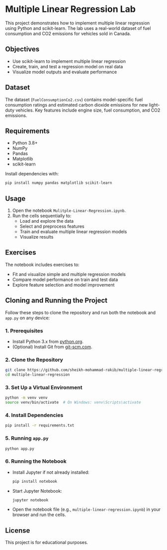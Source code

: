 # Multiple Linear Regression Lab

This project demonstrates how to implement multiple linear regression using Python and scikit-learn. The lab uses a real-world dataset of fuel consumption and CO2 emissions for vehicles sold in Canada.

## Objectives

- Use scikit-learn to implement multiple linear regression
- Create, train, and test a regression model on real data
- Visualize model outputs and evaluate performance

## Dataset

The dataset (`FuelConsumptionCo2.csv`) contains model-specific fuel consumption ratings and estimated carbon dioxide emissions for new light-duty vehicles. Key features include engine size, fuel consumption, and CO2 emissions.

## Requirements

- Python 3.8+
- NumPy
- Pandas
- Matplotlib
- scikit-learn

Install dependencies with:

```bash
pip install numpy pandas matplotlib scikit-learn
```

## Usage

1. Open the notebook `Mulitple-Linear-Regression.ipynb`.
2. Run the cells sequentially to:
   - Load and explore the data
   - Select and preprocess features
   - Train and evaluate multiple linear regression models
   - Visualize results

## Exercises

The notebook includes exercises to:
- Fit and visualize simple and multiple regression models
- Compare model performance on train and test data
- Explore feature selection and model improvement

## Cloning and Running the Project

Follow these steps to clone the repository and run both the notebook and `app.py` on any device:

### 1. Prerequisites

- Install Python 3.x from [python.org](https://www.python.org/downloads/).
- (Optional) Install Git from [git-scm.com](https://git-scm.com/downloads).

### 2. Clone the Repository

```bash
git clone https://github.com/sheikh-mohammad-rakib/multiple-linear-regression.git
cd multiple-linear-regression
```

### 3. Set Up a Virtual Environment

```bash
python -m venv venv
source venv/bin/activate  # On Windows: venv\Scripts\activate
```

### 4. Install Dependencies

```bash
pip install -r requirements.txt
```

### 5. Running `app.py`

```bash
python app.py
```

### 6. Running the Notebook

- Install Jupyter if not already installed:
  ```bash
  pip install notebook
  ```
- Start Jupyter Notebook:
  ```bash
  jupyter notebook
  ```
- Open the notebook file (e.g., `multiple-linear-regression.ipynb`) in your browser and run the cells.

## License

This project is for educational purposes.
